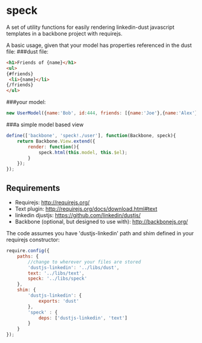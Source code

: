speck
=====

A set of utility functions for easily rendering linkedin-dust javascript templates in a backbone project with requirejs. 

A basic usage, given that your model has properties referenced in the dust file:
###dust file:
```html
<h1>Friends of {name}</h1>
<ul>
{#friends}
 <li>{name}</li>
{/friends}
</ul>
```

###your model:
```javascript
new UserModel({name:'Bob', id:444, friends: [{name:'Joe'},{name:'Alex'}]});
```

###a simple model based view
```javascript
define(['backbone', 'speck!./user'], function(Backbone, speck){
	return Backbone.View.extend({
		render: function(){
			speck.html(this.model, this.$el);
		}
	});
});
```

## Requirements

* Requirejs: http://requirejs.org/
* Text plugin: http://requirejs.org/docs/download.html#text
* linkedin djustjs: https://github.com/linkedin/dustjs/
* Backbone (optional, but designed to use with): http://backbonejs.org/

The code assumes you have 'dustjs-linkedin' path and shim defined in your requirejs constructor:

```javascript
require.config({
	paths: {
		//change to wherever your files are stored
		'dustjs-linkedin': '../libs/dust', 
		text: '../libs/text',
		speck: '../libs/speck'
	},
	shim: {
		'dustjs-linkedin': {
			exports: 'dust'
		},
		'speck' : {
			deps: ['dustjs-linkedin', 'text']
		}
	}
});
```